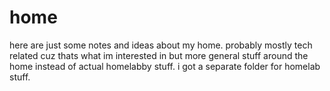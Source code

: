 # home

here are just some notes and ideas about my home. probably mostly tech related
cuz thats what im interested in but more general stuff around the home instead
of actual homelabby stuff. i got a separate folder for homelab stuff.
